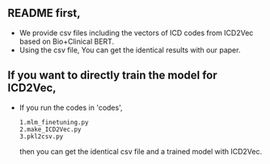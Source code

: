 
## README first,
- We provide csv files including the vectors of ICD codes from ICD2Vec based on Bio+Clinical BERT.
- Using the csv file, You can get the identical results with our paper.


## If you want to directly train the model for ICD2Vec,
- If you run the codes in 'codes',
  ```
  1.mlm_finetuning.py
  2.make_ICD2Vec.py
  3.pkl2csv.py
  ```
  then you can get the identical csv file and a trained model with ICD2Vec.
